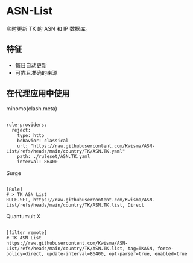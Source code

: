 
# ASN-List

实时更新 TK 的 ASN 和 IP 数据库。

## 特征

- 每日自动更新
- 可靠且准确的来源

## 在代理应用中使用

mihomo(clash.meta)

<pre><code class="language-javascript">
rule-providers:
  reject:
    type: http
    behavior: classical
    url: "https://raw.githubusercontent.com/Kwisma/ASN-List/refs/heads/main/country/TK/ASN.TK.yaml"
    path: ./ruleset/ASN.TK.yaml
    interval: 86400
</code></pre>

Surge

<pre><code class="language-javascript">
[Rule]
# > TK ASN List
RULE-SET, https://raw.githubusercontent.com/Kwisma/ASN-List/refs/heads/main/country/TK/ASN.TK.list, Direct
</code></pre>

Quantumult X

<pre><code class="language-javascript">
[filter_remote]
# TK ASN List
https://raw.githubusercontent.com/Kwisma/ASN-List/refs/heads/main/country/TK/ASN.TK.list, tag=TKASN, force-policy=direct, update-interval=86400, opt-parser=true, enabled=true
</code></pre>
